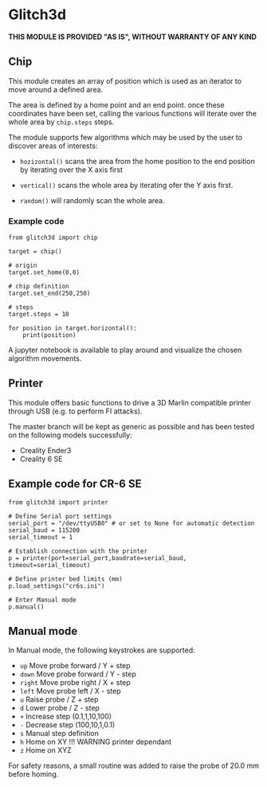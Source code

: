 # Glitch3d #
**THIS MODULE IS PROVIDED "AS IS", WITHOUT WARRANTY OF ANY KIND**

## Chip ##
This module creates an array of position which is used as an iterator to move around a defined area.

The area is defined by a home point and an end point. once these coordinates have been set, calling the various functions will iterate over the whole area by `chip.steps` steps.

The module supports few algorithms which may be used by the user to discover areas of interests:

* `hozizontal()` scans the area from the home position to the end position by iterating over the X axis first

* `vertical()` scans the whole area by iterating ofer the Y axis first.

* `random()` will randomly scan the whole area.


### Example code ##
```
from glitch3d import chip

target = chip()

# origin
target.set_home(0,0)

# chip definition
target.set_end(250,250)

# steps
target.steps = 10

for position in target.horizontal():
    print(position)

```

A jupyter notebook is available to play around and visualize the chosen algorithm movements.


## Printer ##
This module offers basic functions to drive a 3D Marlin compatible printer through USB (e.g. to perform FI attacks).

The master branch will be kept as generic as possible and has been tested on the following models successfully:
- Creality Ender3
- Creality 6 SE

## Example code for CR-6 SE ##
```
from glitch3d import printer

# Define Serial port settings
serial_port = "/dev/ttyUSB0" # or set to None for automatic detection
serial_baud = 115200
serial_timeout = 1

# Establish connection with the printer
p = printer(port=serial_port,baudrate=serial_baud, timeout=serial_timeout)

# Define printer bed limits (mm)
p.load_settings("cr6s.ini")

# Enter Manual mode
p.manual()

```

## Manual mode ##
In Manual mode, the following keystrokes are supported:

* `up` Move probe forward / Y + step
* `down` Move probe forward / Y - step
* `right` Move probe right / X + step
* `left` Move probe left / X - step 
* `u` Raise probe / Z + step
* `d` Lower probe / Z - step
* `+` Increase step (0.1,1,10,100)
* `-` Decrease step (100,10,1,0.1)
* `s` Manual step definition
* `h` Home on XY !!! WARNING printer dependant
* `z` Home on XYZ 

For safety reasons, a small routine was added to raise the probe of 20.0 mm before homing.
